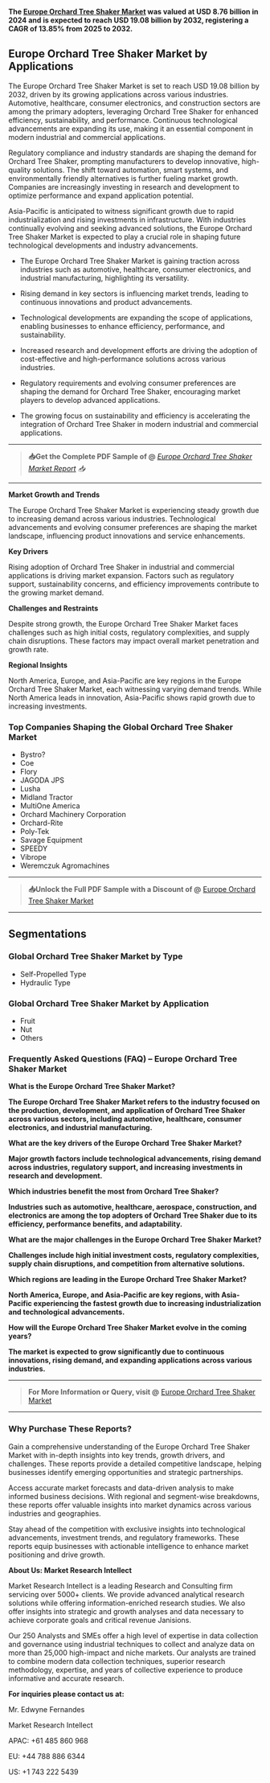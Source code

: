 <p><strong>The <a href="https://www.marketresearchintellect.com/download-sample/?rid=1067254&amp;utm_source=Pulse-April-Europe&amp;utm_medium=852">Europe Orchard Tree Shaker Market</a> was valued at USD 8.76 billion in 2024 and is expected to reach USD 19.08 billion by 2032, registering a CAGR of 13.85% from 2025 to 2032.</strong></p><h2>Europe Orchard Tree Shaker Market by Applications&nbsp;</h2><p><p>The Europe Orchard Tree Shaker Market is set to reach USD 19.08 billion by 2032, driven by its growing applications across various industries. Automotive, healthcare, consumer electronics, and construction sectors are among the primary adopters, leveraging Orchard Tree Shaker for enhanced efficiency, sustainability, and performance. Continuous technological advancements are expanding its use, making it an essential component in modern industrial and commercial applications.</p><p>Regulatory compliance and industry standards are shaping the demand for Orchard Tree Shaker, prompting manufacturers to develop innovative, high-quality solutions. The shift toward automation, smart systems, and environmentally friendly alternatives is further fueling market growth. Companies are increasingly investing in research and development to optimize performance and expand application potential.</p><p>Asia-Pacific is anticipated to witness significant growth due to rapid industrialization and rising investments in infrastructure. With industries continually evolving and seeking advanced solutions, the Europe Orchard Tree Shaker Market is expected to play a crucial role in shaping future technological developments and industry advancements.</p></p><ul><li><p>The Europe Orchard Tree Shaker Market is gaining traction across industries such as automotive, healthcare, consumer electronics, and industrial manufacturing, highlighting its versatility.</p></li><li><p>Rising demand in key sectors is influencing market trends, leading to continuous innovations and product advancements.</p></li><li><p>Technological developments are expanding the scope of applications, enabling businesses to enhance efficiency, performance, and sustainability.</p></li><li><p>Increased research and development efforts are driving the adoption of cost-effective and high-performance solutions across various industries.</p></li><li><p>Regulatory requirements and evolving consumer preferences are shaping the demand for Orchard Tree Shaker, encouraging market players to develop advanced applications.</p></li><li><p>The growing focus on sustainability and efficiency is accelerating the integration of Orchard Tree Shaker in modern industrial and commercial applications.</p></li></ul><hr /><blockquote><p><strong><span class="font-[700]">📥Get the Complete PDF Sample of @ </span></strong><em><span class="font-[700]"><a href="https://www.marketresearchintellect.com/download-sample/?rid=1067254&amp;utm_source=Pulse-April-Europe&amp;utm_medium=852" target="_blank" data-tracking-control-name="article-ssr-frontend-pulse_little-text-block" data-tracking-will-navigate="" data-test-link="">Europe Orchard Tree Shaker Market Report</a>&nbsp;📥</span></em></p></blockquote><hr /><p class="" data-start="77" data-end="360"><strong data-start="77" data-end="105">Market Growth and Trends</strong></p><p class="" data-start="77" data-end="360">The Europe Orchard Tree Shaker Market is experiencing steady growth due to increasing demand across various industries. Technological advancements and evolving consumer preferences are shaping the market landscape, influencing product innovations and service enhancements.</p><p class="" data-start="362" data-end="606"><strong data-start="362" data-end="377">Key Drivers</strong></p><p class="" data-start="362" data-end="606">Rising adoption of Orchard Tree Shaker in industrial and commercial applications is driving market expansion. Factors such as regulatory support, sustainability concerns, and efficiency improvements contribute to the growing market demand.</p><p class="" data-start="608" data-end="849"><strong data-start="608" data-end="637">Challenges and Restraints</strong></p><p class="" data-start="608" data-end="849">Despite strong growth, the Europe Orchard Tree Shaker Market faces challenges such as high initial costs, regulatory complexities, and supply chain disruptions. These factors may impact overall market penetration and growth rate.</p><p class="" data-start="851" data-end="1095"><strong data-start="851" data-end="872">Regional Insights</strong></p><p class="" data-start="851" data-end="1095">North America, Europe, and Asia-Pacific are key regions in the Europe Orchard Tree Shaker Market, each witnessing varying demand trends. While North America leads in innovation, Asia-Pacific shows rapid growth due to increasing investments.</p><p><h3>Top Companies Shaping the Global Orchard Tree Shaker Market </h3><ul><li>Bystro?</li><li>Coe</li><li>Flory</li><li>JAGODA JPS</li><li>Lusha</li><li>Midland Tractor</li><li>MultiOne America</li><li>Orchard Machinery Corporation</li><li>Orchard-Rite</li><li>Poly-Tek</li><li>Savage Equipment</li><li>SPEEDY</li><li>Vibrope</li><li>Weremczuk Agromachines</li></ul></p><hr /><blockquote><p><strong>📥Unlock the Full PDF Sample with a Discount of @</strong> <a href="https://www.marketresearchintellect.com/ask-for-discount/?rid=1067254&amp;utm_source=Pulse-April-Europe&amp;utm_medium=852">Europe Orchard Tree Shaker Market</a></p></blockquote><hr /><p><h2>Segmentations</h2><h3>Global Orchard Tree Shaker Market by Type</h3><ul><li>Self-Propelled Type</li><li>Hydraulic Type</li></ul><h3>Global Orchard Tree Shaker Market by Application</h3><ul><li>Fruit</li><li>Nut</li><li>Others</li></ul></p><h3><strong>Frequently Asked Questions (FAQ) &ndash; Europe Orchard Tree Shaker Market</strong></h3><p><strong>What is the Europe Orchard Tree Shaker Market?</strong></p><p><strong>The Europe Orchard Tree Shaker Market refers to the industry focused on the production, development, and application of Orchard Tree Shaker across various sectors, including automotive, healthcare, consumer electronics, and industrial manufacturing.</strong></p><p><strong>What are the key drivers of the Europe Orchard Tree Shaker Market?</strong></p><p><strong>Major growth factors include technological advancements, rising demand across industries, regulatory support, and increasing investments in research and development.</strong></p><p><strong>Which industries benefit the most from Orchard Tree Shaker?</strong></p><p><strong>Industries such as automotive, healthcare, aerospace, construction, and electronics are among the top adopters of Orchard Tree Shaker due to its efficiency, performance benefits, and adaptability.</strong></p><p><strong>What are the major challenges in the Europe Orchard Tree Shaker Market?</strong></p><p><strong>Challenges include high initial investment costs, regulatory complexities, supply chain disruptions, and competition from alternative solutions.</strong></p><p><strong>Which regions are leading in the Europe Orchard Tree Shaker Market?</strong></p><p><strong>North America, Europe, and Asia-Pacific are key regions, with Asia-Pacific experiencing the fastest growth due to increasing industrialization and technological advancements.</strong></p><p><strong>How will the Europe Orchard Tree Shaker Market evolve in the coming years?</strong></p><p><strong>The market is expected to grow significantly due to continuous innovations, rising demand, and expanding applications across various industries.</strong></p><hr /><blockquote><p><span class="font-[700]"><strong>For More Information or Query, visit&nbsp;@</strong>&nbsp;</span><span class="font-[700]"><a href="https://www.marketresearchintellect.com/product/orchard-tree-shaker-market/?utm_source=Linkedin&utm_medium=852" target="_blank" data-tracking-control-name="article-ssr-frontend-pulse_little-text-block" data-tracking-will-navigate="" data-test-link="">Europe Orchard Tree Shaker Market</a></span></p></blockquote><hr /><h3><strong data-start="0" data-end="31">Why Purchase These Reports?</strong></h3><p class="" data-start="35" data-end="297">Gain a comprehensive understanding of the Europe Orchard Tree Shaker Market with in-depth insights into key trends, growth drivers, and challenges. These reports provide a detailed competitive landscape, helping businesses identify emerging opportunities and strategic partnerships.</p><p class="" data-start="299" data-end="540">Access accurate market forecasts and data-driven analysis to make informed business decisions. With regional and segment-wise breakdowns, these reports offer valuable insights into market dynamics across various industries and geographies.</p><p class="" data-start="542" data-end="784">Stay ahead of the competition with exclusive insights into technological advancements, investment trends, and regulatory frameworks. These reports equip businesses with actionable intelligence to enhance market positioning and drive growth.</p><p><strong><span class="font-[700]">About Us: Market Research Intellect</span></strong></p><p><span class="">Market Research Intellect is a leading Research and Consulting firm servicing over 5000+ clients. We provide advanced analytical research solutions while offering information-enriched research studies.&nbsp;</span>We also offer insights into strategic and growth analyses and data necessary to achieve corporate goals and critical revenue Janisions.</p><p><span class="">Our 250 Analysts and SMEs offer a high level of expertise in data collection and governance using industrial techniques to collect and analyze data on more than 25,000 high-impact and niche markets. Our analysts are trained to combine modern data collection techniques, superior research methodology, expertise, and years of collective experience to produce informative and accurate research.</span></p><p><strong>For inquiries please contact us at:</strong></p><p>Mr. Edwyne Fernandes</p><p>Market Research Intellect</p><p>APAC: +61 485 860 968</p><p>EU: +44 788 886 6344</p><p>US: +1 743 222 5439</p>